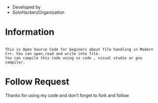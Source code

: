 * Developed by
* SoloHackerzOrganization

# Information
```

This is Open Source Code for beginers about file handling in Modern C++. You can open,read and write into file.
You can compile this code using vs code , visual studio or gnu compiler.
```

# Follow Request
Thanks for using my code and don't forget to fork and follow
